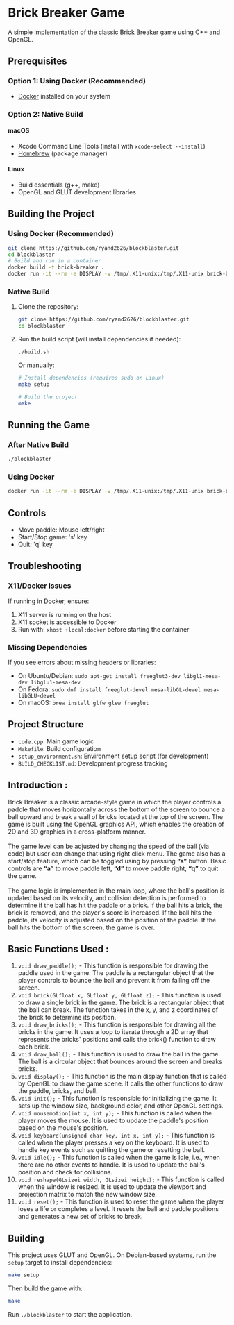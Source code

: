 # Brick Breaker Game

A simple implementation of the classic Brick Breaker game using C++ and OpenGL.

## Prerequisites

### Option 1: Using Docker (Recommended)
- [Docker](https://www.docker.com/get-started) installed on your system

### Option 2: Native Build
#### macOS
- Xcode Command Line Tools (install with `xcode-select --install`)
- [Homebrew](https://brew.sh/) (package manager)

#### Linux
- Build essentials (g++, make)
- OpenGL and GLUT development libraries

## Building the Project

### Using Docker (Recommended)
```bash
git clone https://github.com/ryand2626/blockblaster.git
cd blockblaster
# Build and run in a container
docker build -t brick-breaker .
docker run -it --rm -e DISPLAY -v /tmp/.X11-unix:/tmp/.X11-unix brick-breaker
```

### Native Build
1. Clone the repository:
   ```bash
   git clone https://github.com/ryand2626/blockblaster.git
   cd blockblaster
   ```

2. Run the build script (will install dependencies if needed):
   ```bash
   ./build.sh
   ```

   Or manually:
   ```bash
   # Install dependencies (requires sudo on Linux)
   make setup
   
   # Build the project
   make
   ```

## Running the Game

### After Native Build
```bash
./blockblaster
```

### Using Docker
```bash
docker run -it --rm -e DISPLAY -v /tmp/.X11-unix:/tmp/.X11-unix brick-breaker
```

## Controls
- Move paddle: Mouse left/right
- Start/Stop game: 's' key
- Quit: 'q' key

## Troubleshooting

### X11/Docker Issues
If running in Docker, ensure:
1. X11 server is running on the host
2. X11 socket is accessible to Docker
3. Run with: `xhost +local:docker` before starting the container

### Missing Dependencies
If you see errors about missing headers or libraries:
- On Ubuntu/Debian: `sudo apt-get install freeglut3-dev libgl1-mesa-dev libglu1-mesa-dev`
- On Fedora: `sudo dnf install freeglut-devel mesa-libGL-devel mesa-libGLU-devel`
- On macOS: `brew install glfw glew freeglut`

## Project Structure
- `code.cpp`: Main game logic
- `Makefile`: Build configuration
- `setup_environment.sh`: Environment setup script (for development)
- `BUILD_CHECKLIST.md`: Development progress tracking

## Introduction :<br>
Brick Breaker is a classic arcade-style game in which the player controls a paddle that moves horizontally across the bottom of the screen to bounce a ball upward and break a wall of bricks located at the top of the screen. The game is built using the OpenGL graphics API, which enables the creation of 2D and 3D graphics in a cross-platform manner.<br><br>
The game level can be adjusted by changing the speed of the ball (via code) but user can change that using right click menu. The game also has a start/stop feature, which can be toggled using by pressing <b>“s”</b> button. Basic controls are <b>“a”</b> to move paddle left, <b>“d”</b> to move paddle right, <b>“q”</b> to quit the game.<br><br>
The game logic is implemented in the main loop, where the ball's position is updated based on its velocity, and collision detection is performed to determine if the ball has hit the paddle or a brick. If the ball hits a brick, the brick is removed, and the player's score is increased. If the ball hits the paddle, its velocity is adjusted based on the position of the paddle. If the ball hits the bottom of the screen, the game is over.<br>

## Basic Functions Used :<br>
1. `void draw_paddle();` - This function is responsible for drawing the paddle used in the game. The paddle is a rectangular object that the player controls to bounce the ball and prevent it from falling off the screen.<br>
2. `void brick(GLfloat x, GLfloat y, GLfloat z);` - This function is used to draw a single brick in the game. The brick is a rectangular object that the ball can break. The function takes in the x, y, and z coordinates of the brick to determine its position.<br>
3. `void draw_bricks();` - This function is responsible for drawing all the bricks in the game. It uses a loop to iterate through a 2D array that represents the bricks' positions and calls the brick() function to draw each brick.<br>
4. `void draw_ball();` - This function is used to draw the ball in the game. The ball is a circular object that bounces around the screen and breaks bricks.<br>
5. `void display();` - This function is the main display function that is called by OpenGL to draw the game scene. It calls the other functions to draw the paddle, bricks, and ball.<br>
6. `void init();` - This function is responsible for initializing the game. It sets up the window size, background color, and other OpenGL settings.<br>
7. `void mousemotion(int x, int y);` - This function is called when the player moves the mouse. It is used to update the paddle's position based on the mouse's position.<br>
8. `void keyboard(unsigned char key, int x, int y);` - This function is called when the player presses a key on the keyboard. It is used to handle key events such as quitting the game or resetting the ball.<br>
9. `void idle();` - This function is called when the game is idle, i.e., when there are no other events to handle. It is used to update the ball's position and check for collisions.<br>
10. `void reshape(GLsizei width, GLsizei height);` - This function is called when the window is resized. It is used to update the viewport and projection matrix to match the new window size.<br>
11. `void reset();` - This function is used to reset the game when the player loses a life or completes a level. It resets the ball and paddle positions and generates a new set of bricks to break.<br>


## Building

This project uses GLUT and OpenGL. On Debian-based systems, run the `setup` target to install dependencies:

```bash
make setup
```

Then build the game with:

```bash
make
```

Run `./blockblaster` to start the application.

